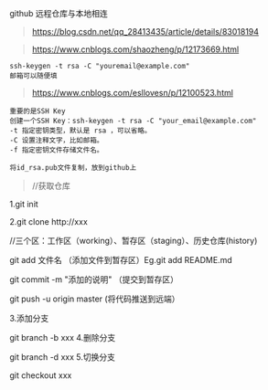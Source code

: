 github 远程仓库与本地相连

> https://blog.csdn.net/qq_28413435/article/details/83018194

> https://www.cnblogs.com/shaozheng/p/12173669.html


```
ssh-keygen -t rsa -C "youremail@example.com"
邮箱可以随便填

```

> https://www.cnblogs.com/esllovesn/p/12100523.html

```
重要的是SSH Key
创建一个SSH Key：ssh-keygen -t rsa -C "your_email@example.com"
-t 指定密钥类型，默认是 rsa ，可以省略。
-C 设置注释文字，比如邮箱。
-f 指定密钥文件存储文件名。

将id_rsa.pub文件复制，放到github上
```
> //获取仓库

1.git init

2.git clone http://xxx

//三个区：工作区（working）、暂存区（staging）、历史仓库(history)

git add 文件名 （添加文件到暂存区）Eg.git add README.md

git commit -m "添加的说明" （提交到暂存区）

git push -u origin master (将代码推送到远端）

3.添加分支

git branch -b xxx 
4.删除分支

git branch -d xxx 
5.切换分支

git checkout xxx





